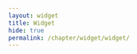 ```yaml
---
layout: widget 
title: Widget
hide: true
permalink: /chapter/widget/widget/
---
```


<script src="https://cdnjs.cloudflare.com/ajax/libs/d3/7.4.4/d3.min.js"></script>
<div id="treemap-detel"></div>

<script type="module">
import { setupSvg, setupTreemap } from "/detel-book/assets/js/treemap_module.js";

const helpText = `
Welcome to the Learning Goals Widget <br/> <br/>
This tool helps you reflect on the topics you learned
and keeps track of your progress.
On the left side there are the topics and on right side
the learning goals. Each of these goals has a percent near
it representing your progress so far. <br/>
You can change this value, by clicking on the topic or on
the learning goal and then moving the slider
to the desired position. On the right side of each topic
there is an average of the progress that you made on the
learning goals. <br/> <br/>
If you are using a screen reader, you can navigate through the document
with the Tab key. By pressing enter you can expand the topics.
When an action for the keyboard is available, it will be announced.
This tool is optimized for Google Chrome and its extension called
Screen Reader. For an optimal experience we suggest you to use those. <br/>
Under the accessibility icon you can find two buttons to change
the size of the font. If instead you would like to change the zoom
you can press Ctrl and + or Ctrl and -. <br/>
The third icon is used to change the colors of the widget. <br/>
If you are colorblind, there you can find some colorschemes,
that have a dark blue outline. These have a high contrast and
should be suitable to you. <br/> <br/>
We wish you a happy learning experience!`;

const taxonomyCont = JSON.parse(`
{
	"name": "IDSAI",
	"children": [{
		"name": "Overview - Data Science and Artificial intelligence",
		"type": "topic",
		"keyword": "Overview Data Science and AI",
		"link": "https:\\\/\\\/tc.tugraz.at\\\/main\\\/pluginfile.php\\\/181506\\\/mod_resource\\\/content\\\/1\\\/1a%20-%20IDSAI%202020%20Intro",
		"children": [{
			"name": "Understand what data science is",
			"keyword": "Data Science",
			"link": "https://www.know-center.tugraz.at/en/"
		}, {
			"name": "Understand what artificial intelligence is",
			"keyword": "Artificial Intelligence",
			"link": ""
		}, {
			"name": "Remember, understand and apply different definitions of intelligence",
			"keyword": "Definitions of intelligence",
			"link": ""
		}, {
			"name": "Remember and explain building blocks of intelligent systems",
			"keyword": "Building blocks of intelligent systems",
			"link": ""
		}, {
			"name": "Remember, understand and give examples for knowledge representation formalisms + reasoning mechanism",
			"keyword": "Knowledge representation and reasoning",
			"link": ""
		}]
	}, {
		"name": "Rules",
		"type": "topic",
		"keyword": "Rules",
		"link": "",
		"children": [{
			"name": "Understand the basic components of a rule",
			"keyword": "Rule components",
			"link": ""
		}, {
			"name": "Understand the main components of a rule-based system",
			"keyword": "Rule-based system components",
			"link": ""
		}, {
			"name": "Apply forward chaining",
			"keyword": "Forward chaining",
			"link": ""
		}, {
			"name": "Apply backward chaining",
			"keyword": "Backward chaining",
			"link": ""
		}]
	}, {
		"name": "Logic",
		"type": "topic",
		"keyword": "",
		"link": "",
		"children": [{
			"name": "Understand what are facts and what is general knowledge in knowledge representation",
			"keyword": "Facts and general knowledge",
			"link": ""
		}, {
			"name": "Understand logic as object-oriented knowledge representation",
			"keyword": "Logic as object-oriented KR",
			"link": ""
		}, {
			"name": "Understand core modelling constructs",
			"keyword": "",
			"link": ""
		}, {
			"name": "Be able to reason over core modelling constructs",
			"keyword": "Reason over core modelling constructs",
			"link": ""
		}]
	}, {
		"name": "Graphs",
		"type": "topic",
		"keyword": "",
		"link": "",
		"children": [{
			"name": "Define different types of graphs",
			"keyword": "Types of Graphs",
			"link": ""
		}, {
			"name": "Understand semantic networks",
			"keyword": "Semantic Networks",
			"link": ""
		}, {
			"name": "Explain and use spreading activation",
			"keyword": "Spreading activation",
			"link": ""
		}, {
			"name": "Explain common graph measures",
			"keyword": "Common graph measures",
			"link": ""
		}, {
			"name": "Understand and use common graph measures for reasoning",
			"keyword": "Common graph measures for reasoning",
			"link": ""
		}]
	}, {
		"name": "Vectors as Knowledge Representation",
		"type": "topic",
		"keyword": "Vectors as KR",
		"link": "",
		"children": [{
			"name": "Understand, explain, and give example vector representations of complex items.",
			"keyword": "Vectors as representations of complex items",
			"link": ""
		}, {
			"name": "Give example symbolic descriptions of complex items",
			"keyword": "Symbolic descriptions of complex entities",
			"link": ""
		}, {
			"name": "Understand and explain vector operations as way to reason over vectors",
			"keyword": "Cosine similarity",
			"link": ""
		}, {
			"name": "Understand the relevance of similarity measures in computational problems",
			"keyword": "Relevance of similarity measures",
			"link": ""
		}]
	}, {
		"name": "Information Retrieval",
		"type": "topic",
		"keyword": "IR",
		"link": "",
		"children": [{
			"name": "Define information retrieval",
			"keyword": "Define IR",
			"link": ""
		}, {
			"name": "Understand TFIDF and the rationale for it",
			"keyword": "Understand TFIDF",
			"link": ""
		}, {
			"name": "List and describe challenges in natural language processing relevant for IR",
			"keyword": "List and describe NLP challenges relevant for IR",
			"link": ""
		}, {
			"name": "Compute term frequency and TFIDF vectors for documents and queries",
			"keyword": "Compute TF and TFIDF vectors for documents and queries",
			"link": ""
		}]
	}, {
		"name": "Recommender Systems",
		"type": "topic",
		"keyword": "Recommenders",
		"link": "",
		"children": [{
			"name": "Define the computational task of recommenation",
			"keyword": "Define recommendation",
			"link": ""
		}, {
			"name": "Explain what a user model is",
			"keyword": "Explan user model",
			"link": ""
		}, {
			"name": "Carry out user-based collaborative filtering",
			"keyword": "Carry out user-based collaborative filtering",
			"link": ""
		}, {
			"name": "Carry out item-based collaborative filtering",
			"keyword": "Carry out item-based collaborative filtering",
			"link": ""
		}, {
			"name": "Compare user-based and item-based collaborative filtering",
			"keyword": "Compare user- and item-based CF",
			"link": ""
		}, {
			"name": "Compare Recommendation and Information Retrieval",
			"keyword": "Compare recommendation with IR",
			"link": ""
		}]
	}, {
		"name": "Artificial Neural Networks",
		"type": "topic",
		"keyword": "ANNs",
		"link": "",
		"children": [{
			"name": "Understand what machine learning is",
			"keyword": "Understand what ML is",
			"link": ""
		}, {
			"name": "Understand the machine learning task classification ",
			"keyword": "Understand classification (what it is)",
			"link": ""
		}, {
			"name": "Understand the principles of the human brain, and the analogy to neural networks",
			"keyword": "Understand the human brain (basics)",
			"link": ""
		}, {
			"name": "Describe the McCulloch-Pitts Neuron",
			"keyword": "Describe the McCulloch-Pitts Neuron",
			"link": ""
		}, {
			"name": "Express a boolean formula as a McCulloch Pitts Net, and vice versa",
			"keyword": "Express a boolean formula as an ANN",
			"link": ""
		}, {
			"name": "Express single-layer Perceptron Network as linear equation, and vice versa",
			"keyword": "Express single-layer Perceptron Network as linear equation, and vice versa",
			"link": ""
		}]
	}, {
		"name": "Machine Learning (Perceptron Learning)",
		"type": "topic",
		"keyword": "ML",
		"link": "https://www.know-center.tugraz.at/en/",
		"children": [{
			"name": "Understand classification in comparison to (linear) equation solving",
			"keyword": "Understand classification",
			"link": ""
		}, {
			"name": "Describe the perceptron learning algorithm",
			"keyword": "Describe the perceptron learning algorithm",
			"link": "https://www.know-center.tugraz.at/en/"
		}, {
			"name": "Carry out the perceptron learning algorithm",
			"keyword": "Carry out the perceptron learning algorithm",
			"link": ""
		}]
	}]
}
`);
/**
 * Returns a hash code from a string
 * @param  {String} str The string to hash.
 * @return {Number}    A 32bit integer
 * @see http://werxltd.com/wp/2010/05/13/javascript-implementation-of-javas-string-hashcode-method/
 */
function hashCode(str) {
    let hash = 0;
    for (let i = 0, len = str.length; i < len; i++) {
        let chr = str.charCodeAt(i);
        hash = (hash << 5) - hash + chr;
        hash |= 0; // Convert to 32bit integer
    }
    return hash;
}

const treemapID = "treemap-detel";
const localStorageKey = "treemapProgress";

const generateLocalStorageEntry = () => {
  const obj = {};
  obj[treemapID] = {};
  taxonomyCont.children.forEach((topic) => {
    topic.children.forEach((learningGoal) => {
      const name = topic.name + "@" + learningGoal.name;
      const hash = hashCode(name);
      obj[treemapID][hash] = 0;
    });
  });
  localStorage.setItem(localStorageKey, JSON.stringify(obj));
  return obj;
};

const getProgress = () => {
  let progress = localStorage.getItem(localStorageKey);
  if (progress === null) {
    progress = generateLocalStorageEntry();
  } else {
    progress = JSON.parse(progress);
  }

  taxonomyCont.children.forEach((topic) => {
    topic.children.forEach((learningGoal) => {
      const name = topic.name + "@" + learningGoal.name;
      const hash = hashCode(name);
      learningGoal.pro = progress[treemapID][hash];
    });
  });
};

const saveProgress = (_, object, pro) => {
  const name = object.parent.data.name + "@" + object.data.name;
  const hash = hashCode(name);
  let progress = localStorage.getItem(localStorageKey);
  if (progress === null) {
    progress = generateLocalStorageEntry();
  } else {
    progress = JSON.parse(progress);
  }
  progress[treemapID][hash] = parseFloat(pro);
  localStorage.setItem(localStorageKey, JSON.stringify(progress));
};

const retrieveProgress = () => {
  let progress = localStorage.getItem(localStorageKey);
  if (progress === null) {
    progress = generateLocalStorageEntry();
  } else {
    progress = JSON.parse(progress);
  }

  taxonomyCont.children.forEach((topic) => {
    topic.children.forEach((learningGoal) => {
      const name = topic.name + "@" + learningGoal.name;
      const hash = hashCode(name);
      learningGoal.pro = progress[treemapID][hash];
    });
  });
};

retrieveProgress();
setupTreemap(taxonomyCont, d3, treemapID, helpText, true, saveProgress);
setupSvg();

</script>


